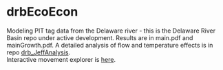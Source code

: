# drbEcoEcon
Modeling PIT tag data from the Delaware river - this is the Delaware River Basin repo under active development. Results are in main.pdf and mainGrowth.pdf. A detailed analysis of flow and temperature effects is in repo [drb_JeffAnalysis](https://github.com/walkerjeffd/sheds-des).  
Interactive movement explorer is [here](/apps/ecosheds/tame#/projects/delaware-river-ny-pa-trout-sampling).
